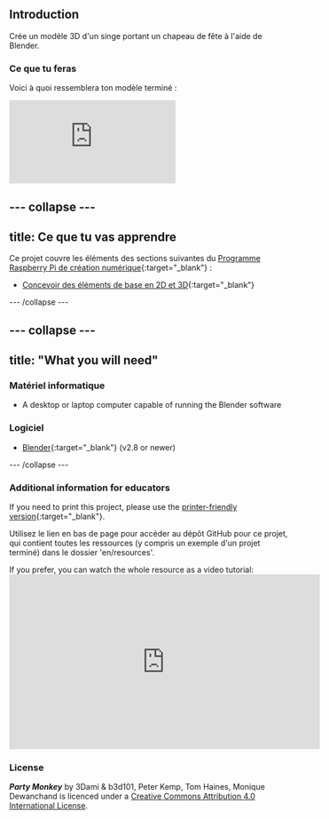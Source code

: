 ## Introduction

Crée un modèle 3D d'un singe portant un chapeau de fête à l'aide de Blender.

### Ce que tu feras

Voici à quoi ressemblera ton modèle terminé :

<div class="responsive-embed responsive-embed--video">
  <iframe class="responsive-embed__iframe" src="https://sketchfab.com/models/11edaf9b8d1b4d62b5b30b28a292df71/embed" frameborder="0" allowvr allowfullscreen mozallowfullscreen="true" webkitallowfullscreen="true"></iframe>
</div>

## \--- collapse \---

## title: Ce que tu vas apprendre

Ce projet couvre les éléments des sections suivantes du [Programme Raspberry Pi de création numérique](http://rpf.io/curriculum){:target="_blank"} :

+ [Concevoir des éléments de base en 2D et 3D](https://curriculum.raspberrypi.org/design/creator/){:target="_blank"}

\--- /collapse \---

## \--- collapse \---

## title: "What you will need"

### Matériel informatique

+ A desktop or laptop computer capable of running the Blender software

### Logiciel

+ [Blender](https://www.blender.org/download/){:target="_blank"} (v2.8 or newer)

\--- /collapse \---

### Additional information for educators

If you need to print this project, please use the [printer-friendly version](https://projects.raspberrypi.org/en/projects/blender-party-monkey/print){:target="_blank"}.

Utilisez le lien en bas de page pour accéder au dépôt GitHub pour ce projet, qui contient toutes les ressources (y compris un exemple d'un projet terminé) dans le dossier 'en/resources'.

If you prefer, you can watch the whole resource as a video tutorial: <iframe width="560" height="315" src="https://www.youtube.com/embed/93ux_JliBew" frameborder="0" allowfullscreen mark="crwd-mark"></iframe> 

### License

***Party Monkey*** by 3Dami & b3d101, Peter Kemp, Tom Haines, Monique Dewanchand is licenced under a [Creative Commons Attribution 4.0 International License](http://creativecommons.org/licenses/by-sa/4.0/).
